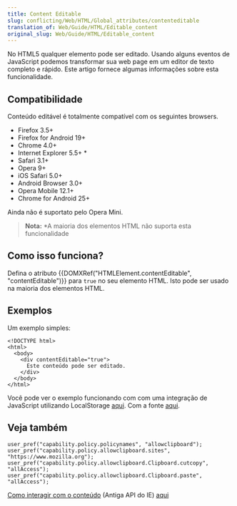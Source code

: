 ```yaml
---
title: Content Editable
slug: conflicting/Web/HTML/Global_attributes/contenteditable
translation_of: Web/Guide/HTML/Editable_content
original_slug: Web/Guide/HTML/Editable_content
---
```


No HTML5 qualquer elemento pode ser editado. Usando alguns eventos de JavaScript podemos transformar sua web page em um editor de texto completo e rápido. Este artigo fornece algumas informações sobre esta funcionalidade.

## Compatibilidade

Conteúdo editável é totalmente compatível com os seguintes browsers.

- Firefox 3.5+
- Firefox for Android 19+
- Chrome 4.0+
- Internet Explorer 5.5+ \*
- Safari 3.1+
- Opera 9+
- iOS Safari 5.0+
- Android Browser 3.0+
- Opera Mobile 12.1+
- Chrome for Android 25+

Ainda não é suportato pelo Opera Mini.

> **Nota:** \*A maioria dos elementos HTML não suporta esta funcionalidade

## Como isso funciona?

Defina o atributo {{DOMXRef("HTMLElement.contentEditable", "contentEditable")}} para `true` no seu elemento HTML. Isto pode ser usado na maioria dos elementos HTML.

## Exemplos

Um exemplo simples:

```
<!DOCTYPE html>
<html>
  <body>
    <div contentEditable="true">
      Este conteúdo pode ser editado.
    </div>
  </body>
</html>
```

Você pode ver o exemplo funcionando com com uma integração de JavaScript utilizando LocalStorage [aqui](http://html5demos.com/contenteditable). Com a fonte [aqui](http://html5demos.com/contenteditable#view-source).

## Veja também

```
user_pref("capability.policy.policynames", "allowclipboard");
user_pref("capability.policy.allowclipboard.sites", "https://www.mozilla.org");
user_pref("capability.policy.allowclipboard.Clipboard.cutcopy", "allAccess");
user_pref("capability.policy.allowclipboard.Clipboard.paste", "allAccess");
```

[Como interagir com o conteúdo](/en/Midas) (Antiga API do IE) [aqui](/en/Rich-Text_Editing_in_Mozilla)
